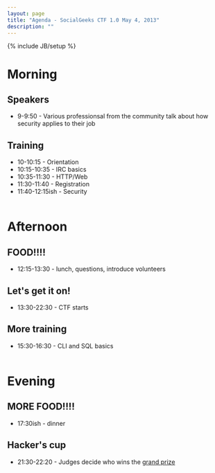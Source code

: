 ```yaml
---
layout: page
title: "Agenda - SocialGeeks CTF 1.0 May 4, 2013"
description: ""
---
```

{% include JB/setup %}

# Morning
## Speakers
* 9-9:50 - Various professionsal from the community talk about how security applies to their job

## Training
* 10-10:15 - Orientation
* 10:15-10:35 - IRC basics
* 10:35-11:30 - HTTP/Web
* 11:30-11:40 - Registration
* 11:40-12:15ish - Security  
&nbsp;    
  
# Afternoon 
## FOOD!!!!
* 12:15-13:30 - lunch, questions, introduce volunteers

## Let's get it on!
* 13:30-22:30 - CTF starts

## More training
* 15:30-16:30 - CLI and SQL basics  
&nbsp;  
  
# Evening  
## MORE FOOD!!!!
* 17:30ish - dinner

## Hacker's cup
* 21:30-22:20 - Judges decide who wins the [grand prize](http://pluralsight.com/training/Products/Individual)  

